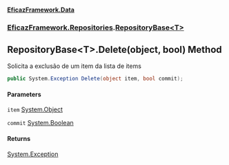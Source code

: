 #### [EficazFramework.Data](EficazFrameworkData.md 'EficazFramework Data')
### [EficazFramework.Repositories](EficazFrameworkData.md#EficazFramework_Repositories 'EficazFramework.Repositories').[RepositoryBase&lt;T&gt;](RepositoryBase_T_.md 'EficazFramework.Repositories.RepositoryBase&lt;T&gt;')
## RepositoryBase&lt;T&gt;.Delete(object, bool) Method
Solicita a exclusão de um item da lista de items  
```csharp
public System.Exception Delete(object item, bool commit);
```
#### Parameters
<a name='EficazFramework_Repositories_RepositoryBase_T__Delete(object_bool)_item'></a>
`item` [System.Object](https://docs.microsoft.com/en-us/dotnet/api/System.Object 'System.Object')  
  
<a name='EficazFramework_Repositories_RepositoryBase_T__Delete(object_bool)_commit'></a>
`commit` [System.Boolean](https://docs.microsoft.com/en-us/dotnet/api/System.Boolean 'System.Boolean')  
  
#### Returns
[System.Exception](https://docs.microsoft.com/en-us/dotnet/api/System.Exception 'System.Exception')  
